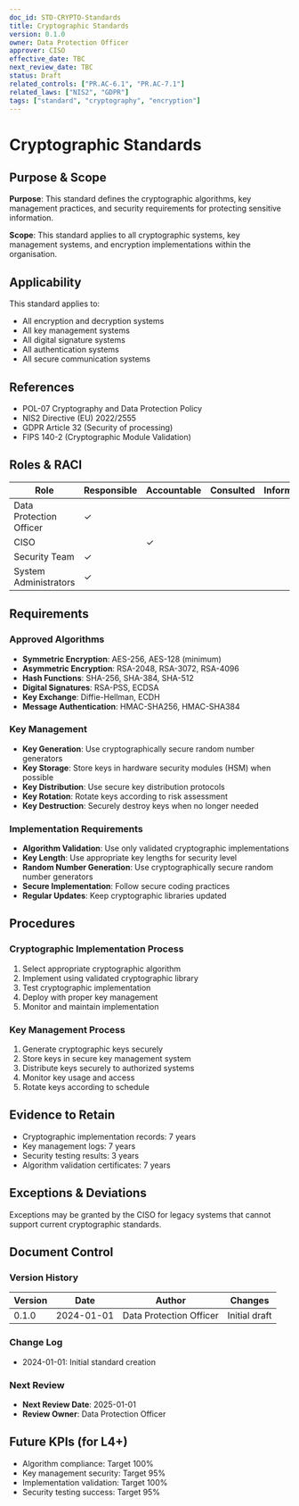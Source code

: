 ```yaml
---
doc_id: STD-CRYPTO-Standards
title: Cryptographic Standards
version: 0.1.0
owner: Data Protection Officer
approver: CISO
effective_date: TBC
next_review_date: TBC
status: Draft
related_controls: ["PR.AC-6.1", "PR.AC-7.1"]
related_laws: ["NIS2", "GDPR"]
tags: ["standard", "cryptography", "encryption"]
---
```


# Cryptographic Standards

## Purpose & Scope

**Purpose**: This standard defines the cryptographic algorithms, key management practices, and security requirements for protecting sensitive information.

**Scope**: This standard applies to all cryptographic systems, key management systems, and encryption implementations within the organisation.

## Applicability

This standard applies to:
- All encryption and decryption systems
- All key management systems
- All digital signature systems
- All authentication systems
- All secure communication systems

## References

- POL-07 Cryptography and Data Protection Policy
- NIS2 Directive (EU) 2022/2555
- GDPR Article 32 (Security of processing)
- FIPS 140-2 (Cryptographic Module Validation)

## Roles & RACI

| Role | Responsible | Accountable | Consulted | Informed |
|------|-------------|-------------|-----------|----------|
| Data Protection Officer | ✓ | | | |
| CISO | | ✓ | | |
| Security Team | ✓ | | | |
| System Administrators | ✓ | | | |

## Requirements

### Approved Algorithms
- **Symmetric Encryption**: AES-256, AES-128 (minimum)
- **Asymmetric Encryption**: RSA-2048, RSA-3072, RSA-4096
- **Hash Functions**: SHA-256, SHA-384, SHA-512
- **Digital Signatures**: RSA-PSS, ECDSA
- **Key Exchange**: Diffie-Hellman, ECDH
- **Message Authentication**: HMAC-SHA256, HMAC-SHA384

### Key Management
- **Key Generation**: Use cryptographically secure random number generators
- **Key Storage**: Store keys in hardware security modules (HSM) when possible
- **Key Distribution**: Use secure key distribution protocols
- **Key Rotation**: Rotate keys according to risk assessment
- **Key Destruction**: Securely destroy keys when no longer needed

### Implementation Requirements
- **Algorithm Validation**: Use only validated cryptographic implementations
- **Key Length**: Use appropriate key lengths for security level
- **Random Number Generation**: Use cryptographically secure random number generators
- **Secure Implementation**: Follow secure coding practices
- **Regular Updates**: Keep cryptographic libraries updated

## Procedures

### Cryptographic Implementation Process
1. Select appropriate cryptographic algorithm
2. Implement using validated cryptographic library
3. Test cryptographic implementation
4. Deploy with proper key management
5. Monitor and maintain implementation

### Key Management Process
1. Generate cryptographic keys securely
2. Store keys in secure key management system
3. Distribute keys securely to authorized systems
4. Monitor key usage and access
5. Rotate keys according to schedule

## Evidence to Retain

- Cryptographic implementation records: 7 years
- Key management logs: 7 years
- Security testing results: 3 years
- Algorithm validation certificates: 7 years

## Exceptions & Deviations

Exceptions may be granted by the CISO for legacy systems that cannot support current cryptographic standards.

## Document Control

### Version History
| Version | Date | Author | Changes |
|---------|------|--------|---------|
| 0.1.0 | 2024-01-01 | Data Protection Officer | Initial draft |

### Change Log
- 2024-01-01: Initial standard creation

### Next Review
- **Next Review Date**: 2025-01-01
- **Review Owner**: Data Protection Officer

## Future KPIs (for L4+)
- Algorithm compliance: Target 100%
- Key management security: Target 95%
- Implementation validation: Target 100%
- Security testing success: Target 95%
